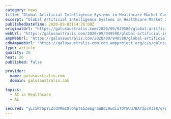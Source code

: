 ```yaml
---
category: news
title: "Global Artificial Intelligence Systems in Healthcare Market Current Trends 2020 | IBM, Brighterion, SAP, Microspft, Salesforce"
excerpt: "Global Artificial Intelligence Systems in Healthcare Market 2020 by Company, Type and Application, Forecast to 2025 is specialized and in-depth industry research dealing with all technical and profitable business outlook."
publishedDateTime: 2020-09-03T14:26:00Z
originalUrl: "https://galusaustralis.com/2020/09/949580/global-artificial-intelligence-systems-in-healthcare-market-current-trends-2020-ibm-brighterion-sap-microspft-salesforce/"
webUrl: "https://galusaustralis.com/2020/09/949580/global-artificial-intelligence-systems-in-healthcare-market-current-trends-2020-ibm-brighterion-sap-microspft-salesforce/"
ampWebUrl: "https://galusaustralis.com/2020/09/949580/global-artificial-intelligence-systems-in-healthcare-market-current-trends-2020-ibm-brighterion-sap-microspft-salesforce/amp/"
cdnAmpWebUrl: "https://galusaustralis-com.cdn.ampproject.org/c/s/galusaustralis.com/2020/09/949580/global-artificial-intelligence-systems-in-healthcare-market-current-trends-2020-ibm-brighterion-sap-microspft-salesforce/amp/"
type: article
quality: 26
heat: 26
published: false

provider:
  name: galusaustralis.com
  domain: galusaustralis.com

topics:
  - AI in Healthcare
  - AI

secured: "yLc5K7hpYLZcdVMmCOlOhpT6bZebgraWBdL9wdiiTDYGUU7BAT2pcV3z8/qFplQSpbL28/I+BLvBBLxR5tQZY3DqN6pOkVU53IWuwK3uMtGmHq0GJ/N7lcv5OGwsncqUqYMBoLsmrjQ3y9Y5ODQ8MJfhx/tQkpqYUtQlSZ+VMW5gZOc2InbZO9UiutfRGDmpFovN4WU+MGOF4bl2AdIkPGCivPlY9Br65xbrr9iWB7pmcwkOLFJq4ar1pEbuL8ww6+UQ6xyxQiFpoqZa9n9y13ZIt7rCmVOh0PJVx/yIiPxVquorXvk4CW4oeu4VUE3f94Bezyr6aRisAAqi8L8XVMKZ0sVh4HPnsSjo3YWbO2Y=;XhiQT+W9QB0HvjEb8SqozQ=="
---
```


